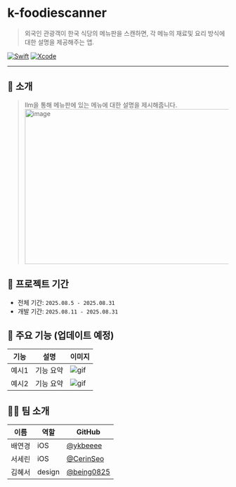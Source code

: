 # k-foodiescanner

> 외국인 관광객이 한국 식당의 메뉴판을 스캔하면, 각 메뉴의 재료및 요리 방식에 대한 설명을 제공해주는 앱.

[![Swift](https://img.shields.io/badge/Swift-5.9-orange.svg)]()
[![Xcode](https://img.shields.io/badge/Xcode-15.0-blue.svg)]()

---

## 📱 소개

> llm을 통해 메뉴판에 있는 메뉴에 대한 설명을 제시해줍니다.
> <img width="475" height="353" alt="image" src="https://github.com/user-attachments/assets/51683920-370b-4939-a0a6-d88cd25a7a8e" />



## 📆 프로젝트 기간
- 전체 기간: `2025.08.5 - 2025.08.31`
- 개발 기간: `2025.08.11 - 2025.08.31`


## 🌟 주요 기능 (업데이트 예정)

| 기능 | 설명 | 이미지 |
|------|------|--------|
| 예시1 | 기능 요약 | ![gif](링크) |
| 예시2 | 기능 요약 | ![gif](링크) |


## 🧑‍💻 팀 소개

| 이름 | 역할 | GitHub |
|------|------|--------|
| 배연경 | iOS | [@ykbeeee](https://github.com/ykbeeee) |
| 서세린 | iOS | [@CerinSeo](https://github.com/CerinSeo) |
| 김혜서 | design | [@being0825](https://github.com/being0825) |
